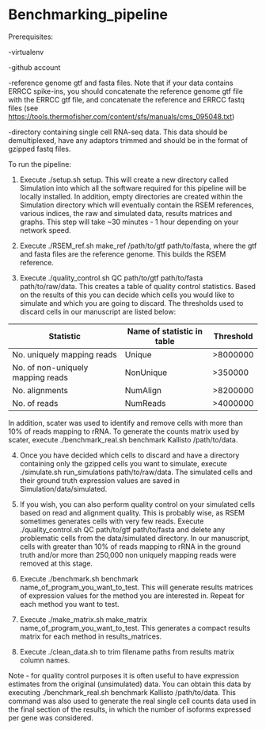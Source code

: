 # Benchmarking_pipeline

Prerequisites:

-virtualenv

-github account

-reference genome gtf and fasta files. Note that if your data contains ERRCC spike-ins, you should concatenate the reference genome gtf file with the ERRCC gtf file, and concatenate the reference and ERRCC fastq files (see https://tools.thermofisher.com/content/sfs/manuals/cms_095048.txt)

-directory containing single cell RNA-seq data. This data should be demultiplexed, have any adaptors trimmed and should be in the format of gzipped fastq files.

To run the pipeline:

1. Execute ./setup.sh setup. This will create a new directory called Simulation into which all the software required for this pipeline will be locally installed. In addition, empty directories are created within the Simulation directory which will eventually contain the RSEM references, various indices, the raw and simulated data, results matrices and graphs. This step will take ~30 minutes - 1 hour depending on your network speed.

2. Execute ./RSEM_ref.sh make_ref /path/to/gtf path/to/fasta, where the gtf and fasta files are the reference genome. This builds the RSEM reference.

3. Execute ./quality_control.sh QC path/to/gtf path/to/fasta path/to/raw/data. This creates a table of quality control statistics. Based on the results of this you can decide which cells you would like to simulate and which you are going to discard. The thresholds used to discard cells in our manuscript are listed below:

| Statistic | Name of statistic in table | Threshold |
-------------|--------|---------
|No. uniquely mapping reads|Unique    | >8000000 |
|No. of non-uniquely mapping reads|NonUnique|>350000|
|No. alignments|NumAlign|>8200000|
|No. of reads|NumReads|>4000000|

In addition, scater was used to identify and remove cells with more than 10% of reads mapping to rRNA. To generate the counts matrix used by scater, execute ./benchmark_real.sh benchmark Kallisto /path/to/data.

4. Once you have decided which cells to discard and have a directory containing only the gzipped cells you want to simulate, execute ./simulate.sh run_simulations path/to/raw/data. The simulated cells and their ground truth expression values are saved in Simulation/data/simulated.

5. If you wish, you can also perform quality control on your simulated cells based on read and alignment quality. This is probably wise, as RSEM sometimes generates cells with very few reads. Execute ./quality_control.sh QC path/to/gtf path/to/fasta and delete any problematic cells from the data/simulated directory. In our manuscript, cells with greater than 10% of reads mapping to rRNA in the ground truth and/or more than 250,000 non uniquely mapping reads were removed at this stage.

6. Execute ./benchmark.sh benchmark name_of_program_you_want_to_test. This will generate results matrices of expression values for the method you are interested in. Repeat for each method you want to test.

7. Execute ./make_matrix.sh make_matrix name_of_program_you_want_to_test. This generates a compact results matrix for each method in results_matrices.

8. Execute ./clean_data.sh to trim filename paths from results matrix column names.

Note - for quality control purposes it is often useful to have expression estimates from the original (unsimulated) data. You can obtain this data by executing ./benchmark_real.sh benchmark Kallisto /path/to/data. This command was also used to generate the real single cell counts data used in the final section of the results, in which the number of isoforms expressed per gene was considered.
